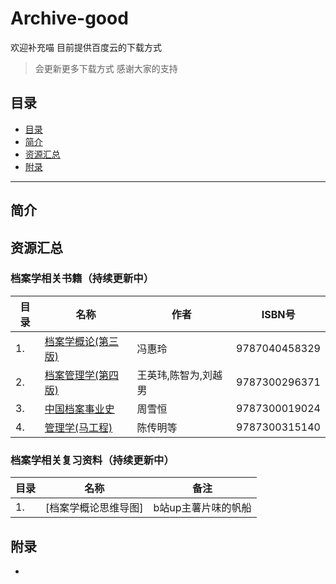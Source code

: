 # Archive-good
欢迎补充喵
目前提供百度云的下载方式
>会更新更多下载方式
>感谢大家的支持


## 目录

- [目录](#目录)
- [简介](#简介)
- [资源汇总](#资源汇总)
- [附录](#附录)
---
## 简介

## 资源汇总
### 档案学相关书籍（持续更新中）

| 目录                                  | 名称                   |作者               |ISBN号               |
| ---------------------------------------- | ---------------------------------------- |----------------------------------------|----------------------------------------|
|1.|[档案学概论(第三版)](https://pan.baidu.com/s/1Unjuz6m4NN2UFVHHIocJmw?pwd=sa32 )|冯惠玲|9787040458329|
|2.|[档案管理学(第四版)](https://pan.baidu.com/s/1N2NC1lPb4jKeoB-w3ulyGw?pwd=n96t)|王英玮,陈智为,刘越男|9787300296371|
|3.|[中国档案事业史](https://pan.baidu.com/s/1wC5vRm2HafOEOmL8J6FfTw?pwd=c97j)|周雪恒|9787300019024|
|4.|[管理学(马工程)](https://pan.baidu.com/s/1gIJ_irTwCtiKqNB2jFyMxQ?pwd=6iur)|陈传明等|9787300315140|

### 档案学相关复习资料（持续更新中）
| 目录                                  | 名称                   |备注            |
| ---------------------------------------- | ---------------------------------------- |----------------------------------------|
|1.|[档案学概论思维导图]|b站up主薯片味的帆船|

## 附录
-
